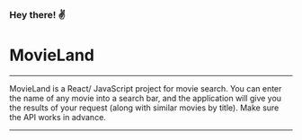 ### Hey there! ✌️
# MovieLand

*** 
  MovieLand is a React/ JavaScript project for movie search. 
  You can enter the name of any movie into a search bar, 
  and the application will give you the results of your request 
  (along with similar movies by title). 
  Make sure the API works in advance.
***
